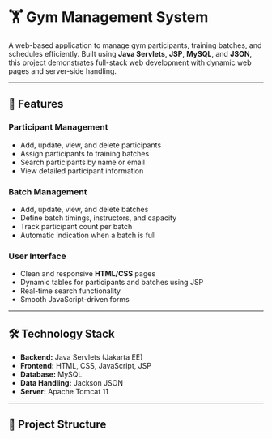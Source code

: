 # 🏋️ Gym Management System

A web-based application to manage gym participants, training batches, and schedules efficiently. Built using **Java Servlets**, **JSP**, **MySQL**, and **JSON**, this project demonstrates full-stack web development with dynamic web pages and server-side handling.

---

## 🌟 Features

### Participant Management
- Add, update, view, and delete participants
- Assign participants to training batches
- Search participants by name or email
- View detailed participant information

### Batch Management
- Add, update, view, and delete batches
- Define batch timings, instructors, and capacity
- Track participant count per batch
- Automatic indication when a batch is full

### User Interface
- Clean and responsive **HTML/CSS** pages
- Dynamic tables for participants and batches using JSP
- Real-time search functionality
- Smooth JavaScript-driven forms

---

## 🛠 Technology Stack
- **Backend:** Java Servlets (Jakarta EE)
- **Frontend:** HTML, CSS, JavaScript, JSP
- **Database:** MySQL
- **Data Handling:** Jackson JSON
- **Server:** Apache Tomcat 11

---

## 📂 Project Structure
